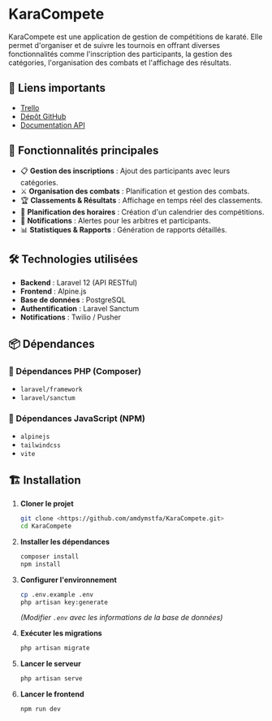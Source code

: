 # KaraCompete

KaraCompete est une application de gestion de compétitions de karaté. Elle permet d'organiser et de suivre les tournois en offrant diverses fonctionnalités comme l'inscription des participants, la gestion des catégories, l'organisation des combats et l'affichage des résultats.

## 📌 Liens importants

- [Trello](https://trello.com/invite/b/6710215231a0e53cc34e3d67/ATTI5df66cd304c9b803a8e6862ca8f7465a6B4EB45B/karacompete)
- [Dépôt GitHub](#) 
- [Documentation API](#) 

## 🚀 Fonctionnalités principales

- 📋 **Gestion des inscriptions** : Ajout des participants avec leurs catégories.
- ⚔️ **Organisation des combats** : Planification et gestion des combats.
- 🏆 **Classements & Résultats** : Affichage en temps réel des classements.
- 📅 **Planification des horaires** : Création d'un calendrier des compétitions.
- 🔔 **Notifications** : Alertes pour les arbitres et participants.
- 📊 **Statistiques & Rapports** : Génération de rapports détaillés.

## 🛠️ Technologies utilisées

- **Backend** : Laravel 12 (API RESTful)
- **Frontend** : Alpine.js
- **Base de données** : PostgreSQL
- **Authentification** : Laravel Sanctum
- **Notifications** : Twilio / Pusher 

## 📦 Dépendances

### 📌 Dépendances PHP (Composer)
- `laravel/framework`
- `laravel/sanctum`

### 📌 Dépendances JavaScript (NPM)
- `alpinejs`
- `tailwindcss`
- `vite`

## 🏗️ Installation

1. **Cloner le projet**
   ```bash
   git clone <https://github.com/amdymstfa/KaraCompete.git>
   cd KaraCompete
   ```

2. **Installer les dépendances**
   ```bash
   composer install
   npm install
   ```

3. **Configurer l'environnement**
   ```bash
   cp .env.example .env
   php artisan key:generate
   ```
   *(Modifier `.env` avec les informations de la base de données)*

4. **Exécuter les migrations**
   ```bash
   php artisan migrate 
   ```

5. **Lancer le serveur**
   ```bash
   php artisan serve
   ```

6. **Lancer le frontend**
   ```bash
   npm run dev
   ```

